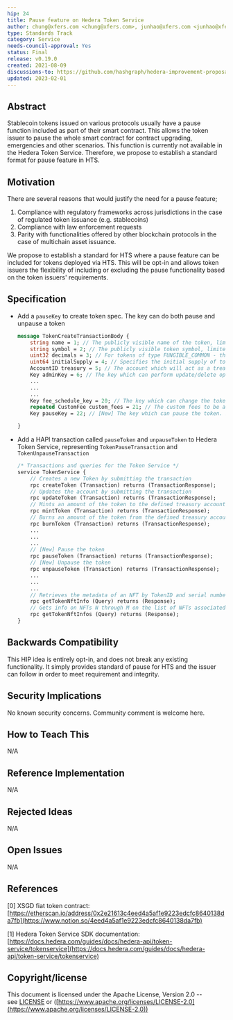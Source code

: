 ```yaml
---
hip: 24
title: Pause feature on Hedera Token Service
author: chung@xfers.com <chung@xfers.com>, junhao@xfers.com <junhao@xfers.com>, zhikai@xfers.com <zhikai@xfers.com>
type: Standards Track
category: Service
needs-council-approval: Yes
status: Final
release: v0.19.0
created: 2021-08-09
discussions-to: https://github.com/hashgraph/hedera-improvement-proposal/discussions/126
updated: 2023-02-01
---
```


## **Abstract**

Stablecoin tokens issued on various protocols usually have a pause function included as part of their smart contract. This allows the token issuer to pause the whole smart contract for contract upgrading, emergencies and other scenarios. This function is currently not available in the Hedera Token Service. Therefore, we propose to establish a standard format for pause feature in HTS. 

## **Motivation**

There are several reasons that would justify the need for a pause feature;

1. Compliance with regulatory frameworks across jurisdictions in the case of regulated token issuance (e.g. stablecoins)
2. Compliance with law enforcement requests
3. Parity with functionalities offered by other blockchain protocols in the case of multichain asset issuance.

We propose to establish a standard for HTS where a pause feature can be included for tokens deployed via HTS. This will be opt-in and allows token issuers the flexibility of including or excluding the pause functionality based on the token issuers' requirements. 

## **Specification**

- Add a `pauseKey` to create token spec. The key can do both pause and unpause a token

    ```protobuf
    message TokenCreateTransactionBody {
        string name = 1; // The publicly visible name of the token, limited to a UTF-8 encoding of length <tt>tokens.maxSymbolUtf8Bytes</tt>.
        string symbol = 2; // The publicly visible token symbol, limited to a UTF-8 encoding of length <tt>tokens.maxTokenNameUtf8Bytes</tt>.
        uint32 decimals = 3; // For tokens of type FUNGIBLE_COMMON - the number of decimal places a token is divisible by. For tokens of type NON_FUNGIBLE_UNIQUE - value must be 0
        uint64 initialSupply = 4; // Specifies the initial supply of tokens to be put in circulation. The initial supply is sent to the Treasury Account. The supply is in the lowest denomination possible. In the case for NON_FUNGIBLE_UNIQUE Type the value must be 0
        AccountID treasury = 5; // The account which will act as a treasury for the token. This account will receive the specified initial supply or the newly minted NFTs in the case for NON_FUNGIBLE_UNIQUE Type
        Key adminKey = 6; // The key which can perform update/delete operations on the token. If empty, the token can be perceived as immutable (not being able to be updated/deleted)
        ...
        ...
        ...
        Key fee_schedule_key = 20; // The key which can change the token's custom fee schedule; must sign a TokenFeeScheduleUpdate transaction
        repeated CustomFee custom_fees = 21; // The custom fees to be assessed during a CryptoTransfer that transfers units of this token
        Key pauseKey = 22; // [New] The key which can pause the token. If empty, pause is not possible

    }
    ```

- Add a HAPI transaction called `pauseToken` and `unpauseToken` to Hedera Token Service, representing `TokenPauseTransaction` and `TokenUnpauseTransaction`

    ```protobuf
    /* Transactions and queries for the Token Service */
    service TokenService {
        // Creates a new Token by submitting the transaction
        rpc createToken (Transaction) returns (TransactionResponse);
        // Updates the account by submitting the transaction
        rpc updateToken (Transaction) returns (TransactionResponse);
        // Mints an amount of the token to the defined treasury account
        rpc mintToken (Transaction) returns (TransactionResponse);
        // Burns an amount of the token from the defined treasury account
        rpc burnToken (Transaction) returns (TransactionResponse);
    	...
    	...
		...
    	// [New] Pause the token
        rpc pauseToken (Transaction) returns (TransactionResponse);
    	// [New] Unpause the token
        rpc unpauseToken (Transaction) returns (TransactionResponse);
    	...
    	...
    	...
    	// Retrieves the metadata of an NFT by TokenID and serial number
        rpc getTokenNftInfo (Query) returns (Response);
        // Gets info on NFTs N through M on the list of NFTs associated with a given Token of type NON_FUNGIBLE
        rpc getTokenNftInfos (Query) returns (Response);
    }
    ```

## **Backwards Compatibility**

This HIP idea is entirely opt-in, and does not break any existing functionality. It simply provides standard of pause for HTS and the issuer can follow in order to meet requirement and integrity.

## **Security Implications**

No known security concerns. Community comment is welcome here.

## **How to Teach This**

N/A

## **Reference Implementation**

N/A

## **Rejected Ideas**

N/A

## **Open Issues**

N/A

## **References**

[0] XSGD fiat token contract: [https://etherscan.io/address/0x2e21613c4eed4a5af1e9223edcfc8640138da7fb](https://www.notion.so/4eed4a5af1e9223edcfc8640138da7fb)

[1] Hedera Token Service SDK documentation: 
[https://docs.hedera.com/guides/docs/hedera-api/token-service/tokenservice](https://docs.hedera.com/guides/docs/hedera-api/token-service/tokenservice)

## **Copyright/license**

This document is licensed under the Apache License, Version 2.0 -- see [LICENSE](https://github.com/hashgraph/hedera-improvement-proposal/LICENSE) or ([https://www.apache.org/licenses/LICENSE-2.0](https://www.apache.org/licenses/LICENSE-2.0))
